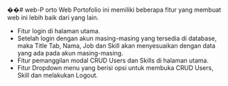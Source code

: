 ��#   w e b - P o r t o 
Web Portofolio ini memiliki beberapa fitur yang membuat web ini lebih baik dari yang lain.
- Fitur login di halaman utama.
- Setelah login dengan akun masing-masing yang tersedia di database, maka Title Tab, Nama, Job dan Skill akan menyesuaikan dengan data yang ada pada akun masing-masing.
- Fitur pemanggilan modal CRUD Users dan Skills di halaman utama.
- Fitur Dropdown menu yang berisi opsi untuk membuka CRUD Users, Skill dan melakukan Logout.

